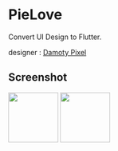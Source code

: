 # PieLove

Convert UI Design to Flutter.

designer : <a href="https://www.instagram.com/damotypixel/">Damoty Pixel</a>

## Screenshot
<img src="https://user-images.githubusercontent.com/59822692/149648229-276cea5f-0148-43e1-b40e-a52ad5dc3a7c.png" width="100"/>
<img src="https://user-images.githubusercontent.com/59822692/149648231-ba8e6f88-4246-4bd0-9081-292299fa14cc.png" width="100"/>
